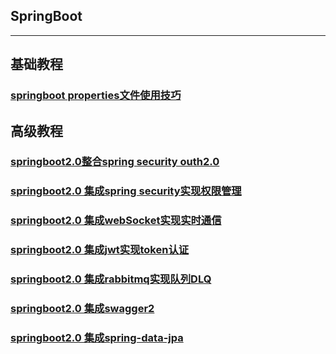 ## SpringBoot
-----
## 基础教程


### [springboot properties文件使用技巧](https://github.com/DespairYoke/spring-boot-examples/tree/master/springboot-property-example)

## 高级教程

### [springboot2.0整合spring security outh2.0](https://github.com/DespairYoke/spring-boot-examples/tree/master/springboot-outh2.0)


### [springboot2.0 集成spring security实现权限管理](https://github.com/DespairYoke/spring-boot-examples/tree/master/springboot-security)

### [springboot2.0 集成webSocket实现实时通信](https://github.com/DespairYoke/spring-boot-examples/tree/master/springboot-websocket)


### [springboot2.0 集成jwt实现token认证](https://github.com/DespairYoke/spring-boot-examples/tree/master/springboot-jwt-demo)

### [springboot2.0 集成rabbitmq实现队列DLQ](https://github.com/DespairYoke/spring-boot-examples/tree/master/rabbitmq-example)

### [springboot2.0 集成swagger2](https://github.com/DespairYoke/spring-boot-examples/blob/master/swagger.md)

### [springboot2.0 集成spring-data-jpa](https://github.com/DespairYoke/spring-boot-examples/blob/master/springvoot-jpa-example)